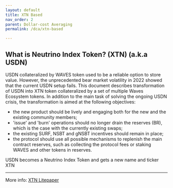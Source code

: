 ```yaml
---
layout: default
title: XTN Based
nav_order: 2
parent: Dollar-cost Averaging
permalink: /dca/xtn-based

---
```


## What is Neutrino Index Token? (XTN) (a.k.a USDN)

USDN collateralized by WAVES token used to be a reliable option to store value. However, the unprecedented bear market volatility in 2022 showed that the current USDN setup fails. This document describes transformation of USDN into XTN token collateralized by a set of multiple Waves Ecosystem tokens. In addition to the main task of solving the ongoing USDN crisis, the transformation is aimed at the following objectives:
* the new product should be lively and engaging both for the new and the existing community members;
* 'issue' and 'burn' operations should no longer drain the reserves (BR), which is the case with the currently existing swaps;
* the existing SURF, NSBT and gNSBT incentives should remain in place;
* the protocol should use all possible mechanisms to replenish the main contract reserves, such as collecting the protocol fees or staking WAVES and other tokens in reserves.

USDN becomes a Neutrino Index Token and gets a new name and ticker XTN

---

More info: [XTN Litepaper](https://github.com/waves-exchange/neutrino-contract/blob/master/docs/Neutrino%202.0.%20XTN%20Litepaper.pdf)